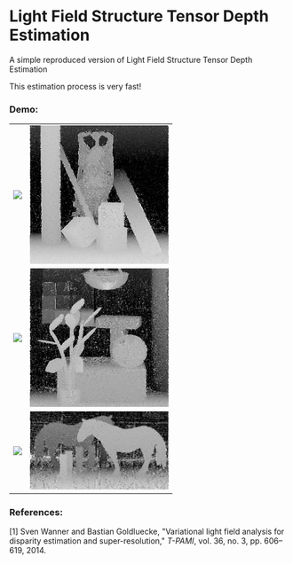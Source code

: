 # Light Field Structure Tensor Depth Estimation
A simple reproduced version of Light Field Structure Tensor Depth Estimation

This estimation process is very fast!

### Demo:
<table>
    <tr>
    <td ><center><img src="https://github.com/GilbertRC/Light-Field-Structure-Tensor-Depth-Estimation/tree/main/buddha/buddha.png" width="250"></center></td>
    <td ><center><img src="https://github.com/GilbertRC/Light-Field-Structure-Tensor-Depth-Estimation/blob/main/buddha_depth.png" width="250"></center></td>
    </tr>
    <tr>
    <td ><center><img src="https://github.com/GilbertRC/Light-Field-Structure-Tensor-Depth-Estimation/tree/main/buddha/monasRoom.png" width="250"></center></td>
    <td ><center><img src="https://github.com/GilbertRC/Light-Field-Structure-Tensor-Depth-Estimation/blob/main/monasRoom_depth.png" width="250"></center></td>
    </tr>
    <tr>
    <td ><center><img src="https://github.com/GilbertRC/Light-Field-Structure-Tensor-Depth-Estimation/tree/main/buddha/horses.png" width="250"></center></td>
    <td ><center><img src="https://github.com/GilbertRC/Light-Field-Structure-Tensor-Depth-Estimation/blob/main/horses_depth.png" width="250"></center></td>
    </tr>
</table>

### References:
[1] Sven Wanner and Bastian Goldluecke, "Variational light field analysis for disparity estimation and super-resolution," *T-PAMI*, vol. 36, no. 3, pp. 606–619, 2014.
